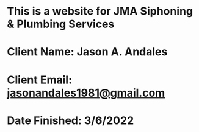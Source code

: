 # This is a website for JMA Siphoning & Plumbing Services
# Client Name: Jason A. Andales
# Client Email: jasonandales1981@gmail.com
# Date Finished: 3/6/2022